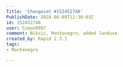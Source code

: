 ```yaml
---
Title: 'Changeset #152452748'
PublishDate: 2024-06-09T12:30:03Z
id: 152452748
user: Simon0997
comment: Niksic, Montenegro, added landuse
created_by: Rapid 2.3.1
tags:
- Montenegro

---
```

